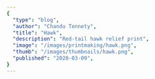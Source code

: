 ```yaml
---
{
  "type": "blog",
  "author": "Chandu Tennety",
  "title": "Hawk",
  "description": "Red-tail hawk relief print",
  "image": "/images/printmaking/hawk.png",
  "thumb": "/images/thumbnails/hawk.png",
  "published": "2020-03-09",
}
---
```

